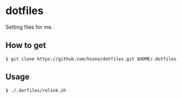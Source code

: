 dotfiles
========

Setting files for me.

## How to get

`
$ git clone https://github.com/hiono/dotfiles.git $HOME/.dotfiles
`

## Usage

`
$ ./.dorfiles/relink.sh
`
